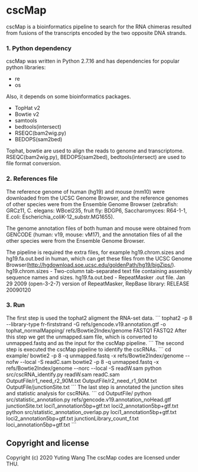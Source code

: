 # cscMap
cscMap is a bioinformatics pipeline to search for the RNA chimeras resulted from fusions of the transcripts encoded by the two opposite DNA strands.
### 1. Python dependency
cscMap was written in Python 2.7.16 and has dependencies for popular python libraries:

* re
* os

Also, it depends on some bioinformatics packages.

* TopHat v2
* Bowtie v2
* samtools
* bedtools(intersect)
* RSEQC(bam2wig.py)
* BEDOPS(sam2bed)

Tophat, bowtie are used to align the reads to genome and transcriptome.
RSEQC(bam2wig.py), BEDOPS(sam2bed), bedtools(intersect) are used to file format conversion.

### 2. References file
The reference genome of human (hg19) and mouse (mm10) were downloaded from the UCSC Genome Browser, and the reference genomes of other species were from the Ensemble Genome Browser (zebrafish: GRCz11, C. elegans: WBcel235, fruit fly: BDGP6, Saccharomyces: R64-1-1, E.coli: Escherichia_coliK-12_substr.MG1655). 

The genome annotation files of both human and mouse were obtained from GENCODE (human: v19, mouse: vM17), and the annotation files of all the other species were from the Ensemble Genome Browser. 

The pipeline is required the extra files, for example hg19.chrom.sizes and hg19.fa.out.bed in human, which can get these files from the UCSC Genome Browser(http://hgdownload.soe.ucsc.edu/goldenPath/hg19/bigZips/).
hg19.chrom.sizes - Two-column tab-separated text file containing assembly sequence names and sizes.
hg19.fa.out.bed - RepeatMasker .out file. Jan 29 2009 (open-3-2-7) version of RepeatMasker, RepBase library: RELEASE 20090120

### 3. Run
The first step is used the tophat2 aligment the RNA-set data.
\```
	tophat2 -p 8 --library-type fr-firststrand -G refs/gencode.v19.annotation.gtf -o tophat_normalMapping/ refs/Bowtie2Index/genome FASTQ1 FASTQ2
After this step we get the unmapped.sam file, which is converted to unmapped.fastq and as the input for the cscMap pipeline.
\```
The second step is executed the cscMap pipeline to identify the cscRNAs.
\```
	cd example/
	bowtie2 -p 8 -q unmapped.fastq -x refs/Bowtie2Index/genome --nofw --local -S readC.sam
	bowtie2 -p 8 -q unmapped.fastq -x refs/Bowtie2Index/genome --norc --local -S readW.sam
	python src/cscRNA_identify.py readW.sam readC.sam OutputFile/r1_need_r2_90M.txt OutputFile/r2_need_r1_90M.txt OutputFile/junctionSite.txt
\```
The last step is annotated the junction sites and statistic analysis for cscRNAs.
\```
	cd OutputFile/
	python src/statistic_annotation.py refs/gencode.v19.annotation_noHead.gtf junctionSite.txt loci1_annotation5bp+gtf.txt loci2_annotation5bp+gtf.txt
	python src/statistic_annotation_overlap.py loci1_annotation5bp+gtf.txt loci2_annotation5bp+gtf.txt junctionLibrary_count_f.txt loci_annotation5bp+gtf.txt
\```
## Copyright and license
Copyright (c) 2020 Yuting Wang
The cscMap codes are licensed under THU.

